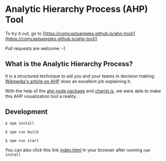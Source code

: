 # Analytic Hierarchy Process (AHP) Tool

To try it out, go to [https://comcastsamples.github.io/ahp-tool/](https://comcastsamples.github.io/ahp-tool/)

Pull requests are welcome :-)

## What is the Analytic Hierarchy Process?

It is a structured technique to aid you and your teams in decision making. [Wikipedia's article on AHP](https://en.wikipedia.org/wiki/Analytic_hierarchy_process) does an excellent job explaining it.

With the help of the [ahp node package](https://www.npmjs.com/package/ahp) and [charist.js](https://gionkunz.github.io/chartist-js/), we were able to make this AHP visualization tool a reality.


## Development

```
$ npm install

$ npm run build

$ npm run start
```

You can also click this link [index.html](index.html) in your browser after running `npm install`